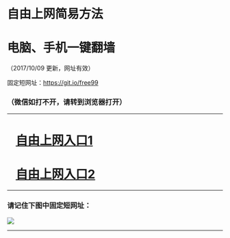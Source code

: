 ﻿# 自由上网简易方法

# 电脑、手机一键翻墙

（2017/10/09 更新，网址有效）

固定短网址：https://git.io/free99

### （微信如打不开，请转到浏览器打开）


***





# &nbsp;&nbsp; <a href="http://ft3226021213.fwq-tz-1001.info/fwqtz01.html?t=100900122271 " target="_blank">自由上网入口1</a>
# &nbsp;&nbsp; <a href="http://ft1358730694.fwq-tz-1002.info/fwqtz02.html?t=100900117183 " target="_blank">自由上网入口2</a>
***

### 请记住下图中固定短网址：

<img src="https://s3-us-west-2.amazonaws.com/fwq-1001/yjfq-20170905okok.png" /> 


***

